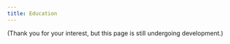 ```yaml
---
title: Education
---
```

(Thank you for your interest, but this page is still undergoing development.)
